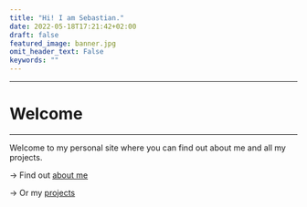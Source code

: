 ```yaml
---
title: "Hi! I am Sebastian."
date: 2022-05-18T17:21:42+02:00
draft: false
featured_image: banner.jpg
omit_header_text: False
keywords: ""
---
```

---
# Welcome
---
Welcome to my personal site where you can find out about me and all my projects.

&rarr; Find out [about me](about)

&rarr; Or my [projects](projects)